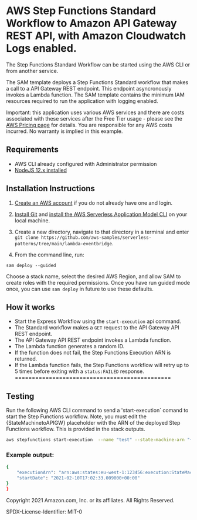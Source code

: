 # AWS Step Functions Standard Workflow to Amazon API Gateway REST API, with Amazon Cloudwatch Logs enabled.

The Step Functions Standard Workflow can be started using the AWS CLI or from another service.

The SAM template deploys a Step Functions Standard workflow that makes a call to a API Gateway REST endpoint. This endpoint asyncronously invokes a Lambda function. The SAM template contains the minimum IAM resources required to run the application with logging enabled.

Important: this application uses various AWS services and there are costs associated with these services after the Free Tier usage - please see the [AWS Pricing page](https://aws.amazon.com/pricing/) for details. You are responsible for any AWS costs incurred. No warranty is implied in this example.

## Requirements

* AWS CLI already configured with Administrator permission
* [NodeJS 12.x installed](https://nodejs.org/en/download/)

## Installation Instructions

1. [Create an AWS account](https://portal.aws.amazon.com/gp/aws/developer/registration/index.html) if you do not already have one and login.

1. [Install Git](https://git-scm.com/book/en/v2/Getting-Started-Installing-Git) and [install the AWS Serverless Application Model CLI](https://docs.aws.amazon.com/serverless-application-model/latest/developerguide/serverless-sam-cli-install.html) on your local machine.

1. Create a new directory, navigate to that directory in a terminal and enter ```git clone https://github.com/aws-samples/serverless-patterns/tree/main/lambda-eventbridge```.

1. From the command line, run:
```
sam deploy --guided
```
Choose a stack name, select the desired AWS Region, and allow SAM to create roles with the required permissions. Once you have run guided mode once, you can use `sam deploy` in future to use these defaults.

## How it works

* Start the Express Workflow using the `start-execution` api command.
* The Standard workflow makes a `GET` request to the API Gateway API REST endpoint.
* The API Gateway API REST endpoint invokes a Lambda function.
* The Lambda function generates a random ID.
* If the function does not fail, the Step Functions Execution ARN is returned.
* If the Lambda function fails, the Step Functions workflow will retry up to 5 times before exiting with a `status:FAILED` response.
==============================================

## Testing

Run the following AWS CLI command to send a 'start-execution` comand to start the Step Functions workflow. Note, you must edit the {StateMachinetoAPIGW} placeholder with the ARN of the deployed Step Functions workflow. This is provided in the stack outputs.

```bash
aws stepfunctions start-execution  --name "test" --state-machine-arn "{StateMachinetoAPIGW}" --input "{\"message\":\"hello\"}"
```

### Example output:

```bash
{
    "executionArn": "arn:aws:states:eu-west-1:123456:execution:StateMachinetoAPIGW-hwTnEeeEGdgy:test",
    "startDate": "2021-02-10T17:02:33.009000+00:00"
}
}
```
Copyright 2021 Amazon.com, Inc. or its affiliates. All Rights Reserved.

SPDX-License-Identifier: MIT-0
